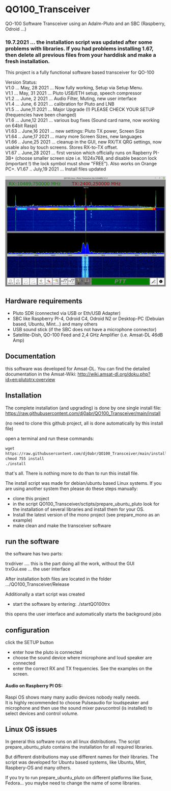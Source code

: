 # QO100_Transceiver
QO-100 Software Transceiver using an Adalm-Pluto and an SBC (Raspberry, Odroid ...)

### 19.7.2021 ... the installation script was updated after some problems with libraries. If you had problems installing 1.67, then delete all previous files from your harddisk and make a fresh installation.

This project is a fully functional software based transceiver for QO-100

Version Status:\
V1.0 ... May, 28 2021 ... Now fully working, Setup via Setup Menu.\
V1.1 ... May, 31 2021 ... Pluto USB/ETH setup, speech compressor\
V1.2 ... June, 2 2021 ... Audio Filter, Muting, new user interface\
V1.4 ... June, 6 2021 ... calibration for Pluto and LNB\
V1.5 ... June,11 2021 ... Major Upgrade (!) PLEASE CHECK YOUR SETUP (frequencies have been changed)\
V1.6 ... June,12 2021 ... various bug fixes (Sound card name, now working on 64bit Raspi)\
V1.63 .. June,16 2021 ... new settings: Pluto TX power, Screen Size\
V1.64 .. June,17 2021 ... many more Screen Sizes, new languages\
V1.66 .. June,25 2021 ... cleanup in the GUI, new RX/TX QRG settings, now usable also by touch screens. Stores RX-to-TX offset.\
V1.67 .. June,28 2021 ... first version which officially runs on Rapberry PI-3B+ (choose smaller screen size i.e. 1024x768, and disable beacon lock (important !) the lock symbol must show "FREE"). Also works on Orange PC+. 
V1.67 .. July,19 2021 ... Install files updated


![alt text](https://github.com/dj0abr/QO100_Transceiver/blob/main/trxGui/Properties/sampleGUI.png)

## Hardware requirements

* Pluto SDR (connected via USB or Eth/USB Adapter)
* SBC like Raspberry PI-4, Odroid C4, Odroid N2 or Desktop-PC (Debuian based, Ubuntu, Mint...) and many others
* USB sound stick (if the SBC does not have a microphone connector)
* Satellite-Dish, QO-100 Feed and 2,4 GHz Amplifier (i.e. Amsat-DL 46dB Amp)

## Documentation

this software was developed for Amsat-DL. You can find the detailed documentation in the Amsat-Wiki: 
http://wiki.amsat-dl.org/doku.php?id=en:plutotrx:overview

## Installation

The complete installation (and upgrading) is done by one single install file:
https://raw.githubusercontent.com/dj0abr/QO100_Transceiver/main/install

(no need to clone this github project, all is done automatically by this install file)

open a terminal and run these commands:

```
wget https://raw.githubusercontent.com/dj0abr/QO100_Transceiver/main/install
chmod 755 install
./install
```

that's all. There is nothing more to do than to run this install file.

The install script was made for debian/ubuntu based Linux systems. If you are using another system then please do these steps manually:

* clone this project
* in the script QO100_Transceiver/sctipts/prepare_ubuntu_pluto look for the installation of several libraries and install them for your OS.
* Install the latest version of the mono project (see prepare_mono as an example)
* make clean and make the transceiver software

## run the software

the software has two parts:

trxdriver .... this is the part doing all the work, without the GUI\
trxGui.exe ... the user interface

After installation both files are located in the folder\
.../QO100_Transceiver/Release

Additionally a start script was created

* start the software by entering:   ./startQO100trx

this opens the user interface and automatically starts the background jobs

## configuration

click the SETUP button

* enter how the pluto is connected
* choose the sound device where microphone and loud speaker are connected
* enter the correct RX and TX frequencies. See the examples on the screen.

#### Audio on Raspberry PI OS: 

Raspi OS shows many many audio devices nobody really needs.\
It is highly recommended to choose Pulseaudio for loudspeaker and microphone and then use the sound mixer pavucontrol (is installed) to select devices and control volume.

## Linux OS issues

In general this software runs on all linux distributions.
The script prepare_ubuntu_pluto contains the installation for all required libraries.

But different distributions may use different names for their libraries. The script was developed for Ubuntu based systems, like Ubuntu, Mint, Raspbery-OS and many others.

If you try to run prepare_ubuntu_pluto on different platforms like Suse, Fedora... you maybe need to change the name of some libraries.
